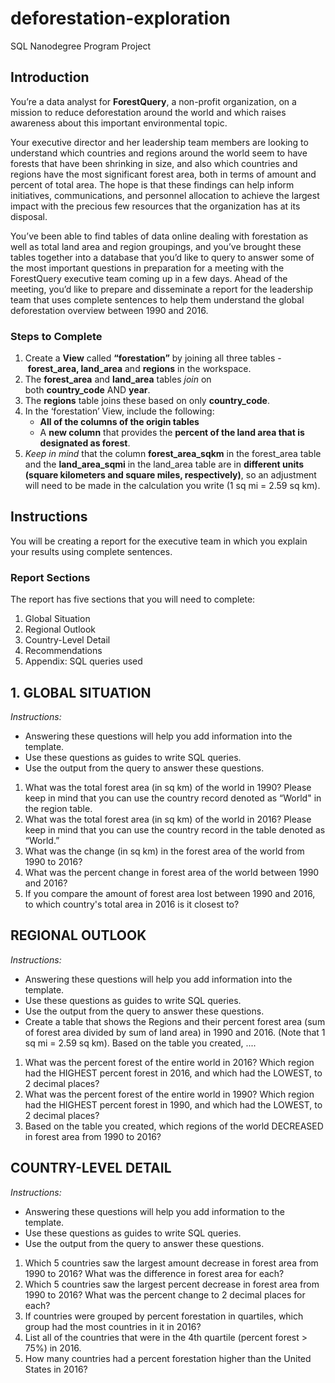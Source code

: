 # deforestation-exploration
SQL Nanodegree Program Project

## **Introduction**

You’re a data analyst for **ForestQuery**, a non-profit organization, on a mission to reduce deforestation around the world and which raises awareness about this important environmental topic.

Your executive director and her leadership team members are looking to understand which countries and regions around the world seem to have forests that have been shrinking in size, and also which countries and regions have the most significant forest area, both in terms of amount and percent of total area. The hope is that these findings can help inform initiatives, communications, and personnel allocation to achieve the largest impact with the precious few resources that the organization has at its disposal.

You’ve been able to find tables of data online dealing with forestation as well as total land area and region groupings, and you’ve brought these tables together into a database that you’d like to query to answer some of the most important questions in preparation for a meeting with the ForestQuery executive team coming up in a few days. Ahead of the meeting, you’d like to prepare and disseminate a report for the leadership team that uses complete sentences to help them understand the global deforestation overview between 1990 and 2016.

### ****Steps to Complete****

1. Create a **View** called **“forestation”** by joining all three tables - **forest_area, land_area** and **regions** in the workspace.
2. The **forest_area** and **land_area** tables *join* on both **country_code** AND **year**.
3. The **regions** table joins these based on only **country_code**.
4. In the ‘forestation’ View, include the following:
    - **All of the columns of the origin tables**
    - A **new column** that provides the **percent of the land area that is designated as forest**.
5. *Keep in mind* that the column **forest_area_sqkm** in the forest_area table and the **land_area_sqmi** in the land_area table are in **different units (square kilometers and square miles, respectively)**, so an adjustment will need to be made in the calculation you write (1 sq mi = 2.59 sq km).

## **Instructions**

You will be creating a report for the executive team in which you explain your results using complete sentences.

### **Report Sections**

The report has five sections that you will need to complete:

1. Global Situation
2. Regional Outlook
3. Country-Level Detail
4. Recommendations
5. Appendix: SQL queries used

## **1. GLOBAL SITUATION**

*Instructions:*

- Answering these questions will help you add information into the template.
- Use these questions as guides to write SQL queries.
- Use the output from the query to answer these questions.
1. What was the total forest area (in sq km) of the world in 1990? Please keep in mind that you can use the country record denoted as “World" in the region table.
2. What was the total forest area (in sq km) of the world in 2016? Please keep in mind that you can use the country record in the table denoted as “World.”
3. What was the change (in sq km) in the forest area of the world from 1990 to 2016?
4. What was the percent change in forest area of the world between 1990 and 2016?
5. If you compare the amount of forest area lost between 1990 and 2016, to which country's total area in 2016 is it closest to?

## **REGIONAL OUTLOOK**

*Instructions:*

- Answering these questions will help you add information into the template.
- Use these questions as guides to write SQL queries.
- Use the output from the query to answer these questions.
- Create a table that shows the Regions and their percent forest area (sum of forest area divided by sum of land area) in 1990 and 2016. (Note that 1 sq mi = 2.59 sq km). Based on the table you created, ....
1. What was the percent forest of the entire world in 2016? Which region had the HIGHEST percent forest in 2016, and which had the LOWEST, to 2 decimal places?
2. What was the percent forest of the entire world in 1990? Which region had the HIGHEST percent forest in 1990, and which had the LOWEST, to 2 decimal places?
3. Based on the table you created, which regions of the world DECREASED in forest area from 1990 to 2016?

## **COUNTRY-LEVEL DETAIL**

*Instructions:*

- Answering these questions will help you add information to the template.
- Use these questions as guides to write SQL queries.
- Use the output from the query to answer these questions.
1. Which 5 countries saw the largest amount decrease in forest area from 1990 to 2016? What was the difference in forest area for each?
2. Which 5 countries saw the largest percent decrease in forest area from 1990 to 2016? What was the percent change to 2 decimal places for each?
3. If countries were grouped by percent forestation in quartiles, which group had the most countries in it in 2016?
4. List all of the countries that were in the 4th quartile (percent forest > 75%) in 2016.
5. How many countries had a percent forestation higher than the United States in 2016?
